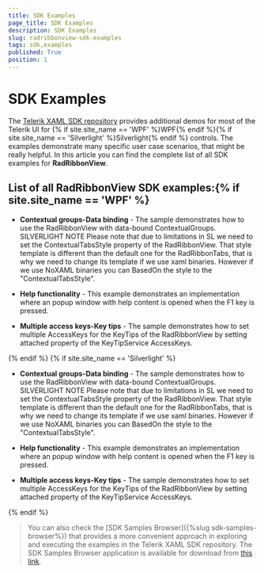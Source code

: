 ```yaml
---
title: SDK Examples
page_title: SDK Examples
description: SDK Examples
slug: radribbonview-sdk-examples
tags: sdk,examples
published: True
position: 1
---
```


# SDK Examples

The [Telerik XAML SDK repository](https://github.com/telerik/xaml-sdk/tree/master/) provides additional demos for most of the Telerik UI for {% if site.site_name == 'WPF' %}WPF{% endif %}{% if site.site_name == 'Silverlight' %}Silverlight{% endif %} controls. The examples demonstrate many specific user case scenarios, that might be really helpful. In this article you can find the complete list of all SDK examples for __RadRibbonView__.

## List of all RadRibbonView SDK examples:{% if site.site_name == 'WPF' %}

* __Contextual groups-Data binding__ - The sample demonstrates how to use the RadRibbonView with data-bound ContextualGroups. SILVERLIGHT NOTE Please note that due to limitations in SL we need to set the ContextualTabsStyle property of the RadRibbonView. That style template is different than the default one for the RadRibbonTabs, that is why we need to change its template if we use xaml binaries. However if we use NoXAML binaries you can BasedOn the style to the "ContextualTabsStyle". 

* __Help functionality__ - This example demonstrates an implementation where an popup window with help content is opened when the F1 key is pressed. 

* __Multiple access keys-Key tips__ - The sample demonstrates how to set multiple AccessKeys for the KeyTips of the RadRibbonView by setting attached property of the KeyTipService AccessKeys.

{% endif %}
{% if site.site_name == 'Silverlight' %}

* __Contextual groups-Data binding__ - The sample demonstrates how to use the RadRibbonView with data-bound ContextualGroups. SILVERLIGHT NOTE Please note that due to limitations in SL we need to set the ContextualTabsStyle property of the RadRibbonView. That style template is different than the default one for the RadRibbonTabs, that is why we need to change its template if we use xaml binaries. However if we use NoXAML binaries you can BasedOn the style to the "ContextualTabsStyle". 

* __Help functionality__ - This example demonstrates an implementation where an popup window with help content is opened when the F1 key is pressed. 

* __Multiple access keys-Key tips__ - The sample demonstrates how to set multiple AccessKeys for the KeyTips of the RadRibbonView by setting attached property of the KeyTipService AccessKeys.

{% endif %}

>You can also check the [SDK Samples Browser]({%slug sdk-samples-browser%}) that provides a more convenient approach in exploring and executing the examples in the Telerik XAML SDK repository. The SDK Samples Browser application is available for download from [this link](http://demos.telerik.com/xaml-sdkbrowser/).